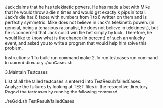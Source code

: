 Jack claims that he has telekinetic powers. He has made a bet with Mike that he would throw a die n times and would get exactly k pips in total. Jack's die has 6 faces with numbers from 1 to 6 written on them and is perfectly symmetric. Mike does not believe in Jack's telekinetic powers (in general, being a tenacious rationalist, he does not believe in telekinesis), but he is concerned that Jack could win the bet simply by luck. Therefore, he would like to know what is the chance (in percent) of such an unlucky event, and asked you to write a program that would help him solve this problem.

Instructions:
1.To build run command
    make
2.To run testcases run command in current directory
    ./runCases.sh

3.Maintain Testcases

List of all the failed testcases is entered into TestResult/failedCases.
Analyze the failiures by looking at TEST files in the respective directory. Regold the testcases by running the following command.

./reGold.sh TestResult/failedCases

